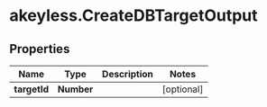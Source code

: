 # akeyless.CreateDBTargetOutput

## Properties

Name | Type | Description | Notes
------------ | ------------- | ------------- | -------------
**targetId** | **Number** |  | [optional] 


